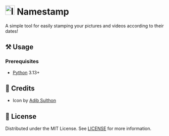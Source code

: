 <h1>
  <img src="docs/icon.png" alt="Icon" height="30" />
  <span>Namestamp</span>
</h1>

A simple tool for easily stamping your pictures and videos according to their dates!

## ⚒️ Usage

### Prerequisites

- [Python](https://python.org) 3.13+

## 💖 Credits

- Icon by [Adib Sulthon](https://flaticon.com/free-icon/album_1358994)

## 📜 License

Distributed under the MIT License. See [LICENSE](LICENSE) for more information.